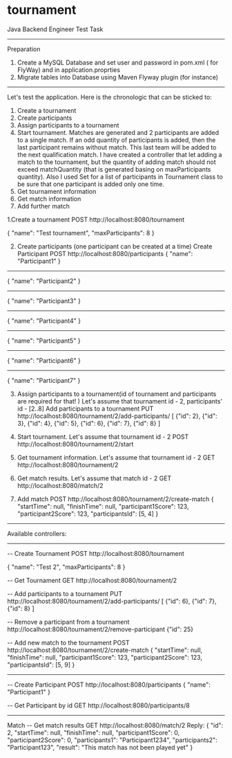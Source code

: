 # tournament
Java Backend Engineer Test Task
_____________________________________________________________________
Preparation
1. Create a MySQL Database and set user and password in pom.xml ( for FlyWay) and in application.proprties
2. Migrate tables into Database using Maven Flyway plugin (for instance)

_____________________________________________________________________
Let's test the application. Here is the chronologic that can be sticked to:
1. Create a tournament
2. Create participants
3. Assign participants to a tournament
4. Start tournament. Matches are generated and 2 participants are added to a single match. If an odd quantity of participants is added, then the last participant remains without match. This last team will be added to the next qualification match. I have created a controller that let adding a match to the tournament, but the quantity of adding match should not exceed matchQuantity (that is generated basing on maxParticipants quantity).
Also I used Set for a list of participants in Tournament class to be sure that one participant is added only one time.
5. Get tournament information
6. Get match information
7. Add further match

1.Create a tournament
POST
http://localhost:8080/tournament

{
    "name": "Test tournament",
    "maxParticipants": 8
}

2. Create participants (one participant can be created at a time)
Create Participant
POST
http://localhost:8080/participants
{
    "name": "Participant1"
}
_____

{
    "name": "Participant2"
}

_____

{
    "name": "Participant3"
}

_____

{
    "name": "Participant4"
}

_____

{
    "name": "Participant5"
}
_____

{
    "name": "Participant6"
}

_____

{
    "name": "Participant7"
}



3. Assign participants to a tournament(id of tournament and participants are required for that! )
Let's assume that tournament id - 2, participants' id - [2..8]
Add participants to a tournament
PUT
http://localhost:8080/tournament/2/add-participants/
[
    {"id": 2},
	{"id": 3},
	{"id": 4},
	{"id": 5},
	{"id": 6},
	{"id": 7},
	{"id": 8}
]

4. Start tournament. Let's assume that tournament id - 2
POST
http://localhost:8080/tournament/2/start

5. Get tournament information. Let's assume that tournament id - 2
GET 
http://localhost:8080/tournament/2

6. Get match results. Let's assume that match id - 2
GET
http://localhost:8080/match/2

7. Add match
POST
http://localhost:8080/tournament/2/create-match
{
    "startTime": null,
    "finishTime": null,
    "participant1Score": 123,
    "participant2Score": 123,
    "participantsId": [5, 4]
}



_____________________________________________________________________
Available controllers:
_____________________________________________________________________

-- Create Tournament
POST
http://localhost:8080/tournament

{
    "name": "Test 2",
    "maxParticipants": 8
}


-- Get Tournament
GET 
http://localhost:8080/tournament/2



-- Add participants to a tournament
PUT
http://localhost:8080/tournament/2/add-participants/
[
    {"id": 6},
	{"id": 7},
	{"id": 8}
]


-- Remove a participant from a tournament
http://localhost:8080/tournament/2/remove-participant
 {"id": 25}
 
 
-- Add new match to the tournament
POST
http://localhost:8080/tournament/2/create-match
{
    "startTime": null,
    "finishTime": null,
    "participant1Score": 123,
    "participant2Score": 123,
    "participantsId": [5, 9]
}
_____________________________________________________________________

-- Create Participant
POST
http://localhost:8080/participants
{
    "name": "Participant1"
}


-- Get Participant by id
GET
http://localhost:8080/participants/8


_______________________________________________________________
Match
-- Get match results
GET
http://localhost:8080/match/2
Reply:
{
    "id": 2,
    "startTime": null,
    "finishTime": null,
    "participant1Score": 0,
    "participant2Score": 0,
    "participants1": "Participant1234",
    "participants2": "Participant123",
    "result": "This match has not been played yet"
}


